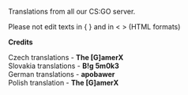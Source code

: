Translations from all our CS:GO server.

Please not edit texts in { } and in < > (HTML formats)

<span style="font-weight: bold;">Credits</span><br>

Czech translations - <font style="font-weight: bold;">The [G]amerX</font><br>
Slovakia translations - <font style="font-weight: bold;">B!g 5m0k3</font><br>
German translations - <font style="font-weight: bold;">apobawer</font><br>
Polish translation - <font style="font-weight: bold;">The [G]amerX</font><br>
